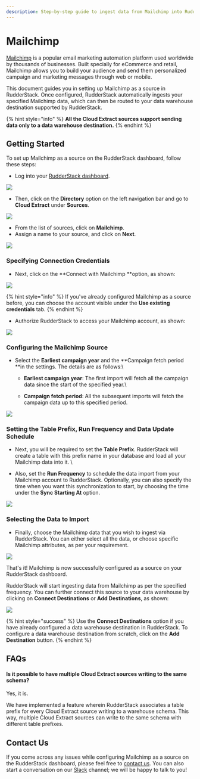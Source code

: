 ```yaml
---
description: Step-by-step guide to ingest data from Mailchimp into RudderStack.
---
```


# Mailchimp

[Mailchimp](https://mailchimp.com) is a popular email marketing automation platform used worldwide by thousands of businesses. Built specially for eCommerce and retail, Mailchimp allows you to build your audience and send them personalized campaign and marketing messages through web or mobile.

This document guides you in setting up Mailchimp as a source in RudderStack. Once configured, RudderStack automatically ingests your specified Mailchimp data, which can then be routed to your data warehouse destination supported by RudderStack.

{% hint style="info" %}
**All the Cloud Extract sources support sending data only to a data warehouse destination.**
{% endhint %}

## Getting Started

To set up Mailchimp as a source on the RudderStack dashboard, follow these steps:

* Log into your [RudderStack dashboard](https://app.rudderlabs.com/signup?type=freetrial).

![](<../.gitbook/assets/1 (15) (1) (1).png>)

* Then, click on the **Directory** option on the left navigation bar and go to **Cloud Extract** under **Sources**.

![](<../.gitbook/assets/2 (20).png>)

* From the list of sources, click on **Mailchimp**.
* Assign a name to your source, and click on **Next**.

![](<../.gitbook/assets/3 (18).png>)

### Specifying Connection Credentials

* Next, click on the **Connect with Mailchimp **option, as shown: 

![](<../.gitbook/assets/4 (17).png>)

{% hint style="info" %}
If you've already configured Mailchimp as a source before, you can choose the account visible under the **Use existing credentials** tab.
{% endhint %}

* Authorize RudderStack to access your Mailchimp account, as shown:

![](<../.gitbook/assets/5 (18).png>)

### Configuring the Mailchimp Source

* Select the **Earliest campaign year** and the **Campaign fetch period **in the settings. The details are as follows:\

  * **Earliest campaign year**: The first import will fetch all the campaign data since the start of the specified year.\

  * **Campaign fetch period**: All the subsequent imports will fetch the campaign data up to this specified period.

![](<../.gitbook/assets/6 (16).png>)

### Setting the Table Prefix, Run Frequency and Data Update Schedule

* Next, you will be required to set the **Table Prefix**. RudderStack will create a table with this prefix name in your database and load all your Mailchimp data into it. \

* Also, set the **Run Frequency** to schedule the data import from your Mailchimp account to RudderStack. Optionally, you can also specify the time when you want this synchronization to start, by choosing the time under the **Sync Starting At** option.

![](<../.gitbook/assets/7 (11).png>)

### Selecting the Data to Import

* Finally, choose the Mailchimp data that you wish to ingest via RudderStack. You can either select all the data, or choose specific Mailchimp attributes, as per your requirement.

![](<../.gitbook/assets/8 (5).png>)

That's it! Mailchimp is now successfully configured as a source on your RudderStack dashboard. 

RudderStack will start ingesting data from Mailchimp as per the specified frequency. You can further connect this source to your data warehouse by clicking on **Connect Destinations** or **Add Destinations**, as shown:

![](<../.gitbook/assets/9 (3).png>)

{% hint style="success" %}
Use the **Connect Destinations** option if you have already configured a data warehouse destination in RudderStack. To configure a data warehouse destination from scratch, click on the **Add Destination** button.
{% endhint %}

## FAQs

#### Is it possible to have multiple Cloud Extract sources writing to the same schema?

Yes, it is. 

We have implemented a feature wherein RudderStack associates a table prefix for every Cloud Extract source writing to a warehouse schema. This way, multiple Cloud Extract sources can write to the same schema with different table prefixes.

## Contact Us

If you come across any issues while configuring Mailchimp as a source on the RudderStack dashboard, please feel free to [contact us](mailto:%20docs@rudderstack.com). You can also start a conversation on our [Slack](https://resources.rudderstack.com/join-rudderstack-slack) channel; we will be happy to talk to you!
